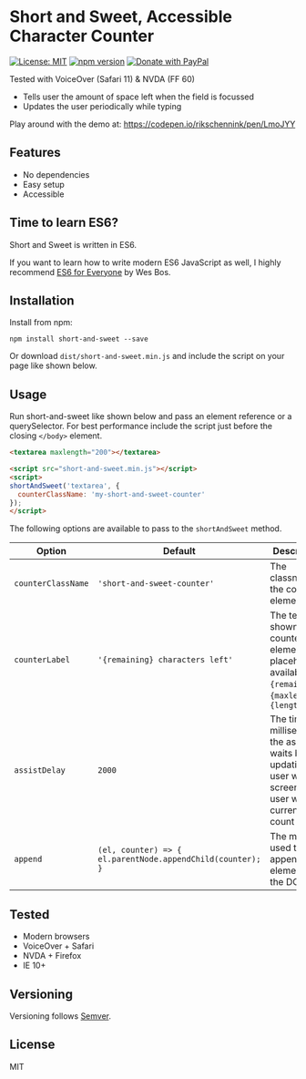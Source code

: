 # Short and Sweet, Accessible Character Counter

[![License: MIT](https://img.shields.io/badge/license-MIT-blue.svg)](https://github.com/rikschennink/short-and-sweet/blob/gh-pages/LICENSE)
[![npm version](https://badge.fury.io/js/short-and-sweet.svg)](https://badge.fury.io/js/short-and-sweet)
[![Donate with PayPal](https://img.shields.io/badge/donate-PayPal.me-pink.svg)](https://www.paypal.me/rikschennink/5)

Tested with VoiceOver (Safari 11) & NVDA (FF 60)
- Tells user the amount of space left when the field is focussed
- Updates the user periodically while typing

Play around with the demo at:
https://codepen.io/rikschennink/pen/LmoJYY

## Features

- No dependencies
- Easy setup
- Accessible


## Time to learn ES6?

Short and Sweet is written in ES6.

If you want to learn how to write modern ES6 JavaScript as well, I highly recommend [ES6 for Everyone](http://bit.ly/es6-course) by Wes Bos. 


## Installation

Install from npm:

```
npm install short-and-sweet --save
```

Or download `dist/short-and-sweet.min.js` and include the script on your page like shown below.


## Usage

Run short-and-sweet like shown below and pass an element reference or a querySelector. For best performance include the script just before the closing `</body>` element.

```html
<textarea maxlength="200"></textarea>

<script src="short-and-sweet.min.js"></script>
<script>
shortAndSweet('textarea', {
  counterClassName: 'my-short-and-sweet-counter'
});
</script>
```


The following options are available to pass to the `shortAndSweet` method.

Option             | Default       | Description              
-------------------|---------------|------------------------------------------------
`counterClassName` | `'short-and-sweet-counter'`          | The classname of the counter element
`counterLabel`     | `'{remaining} characters left'`      | The text shown in the counter element, placeholders available are `{remaining}`, `{maxlength}`, `{length}`
`assistDelay`      | `2000`        | The time in milliseconds the assist waits before updating the user with the screenreader user with the current count
`append` | `(el, counter) => { el.parentNode.appendChild(counter); }` | The method used to append the element to the DOM


## Tested

- Modern browsers
- VoiceOver + Safari
- NVDA + Firefox
- IE 10+


## Versioning

Versioning follows [Semver](http://semver.org).

## License

MIT
